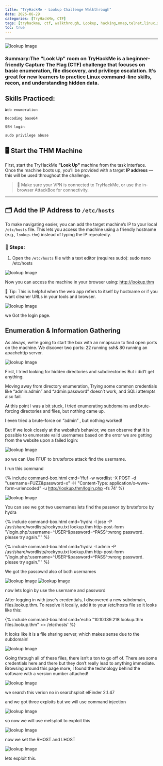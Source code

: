 ```yaml
---
title: "TryHackMe - Lookup Challenge Walkthrough"
date: 2025-06-29 
categories: [TryHackMe, CTF]
tags: [tryhackme, ctf, walkthrough, Lookup, hacking,nmap,telnet,linux,ssh,hydra]
toc: true
---
```


---
![lookup Image](/assets/lookup.png)

###  Summary:The "Look Up" room on TryHackMe is a beginner-friendly Capture The Flag (CTF) challenge that focuses on basic enumeration, file discovery, and privilege escalation. It’s great for new learners to practice Linux command-line skills, recon, and understanding hidden data.

## Skills Practiced:

    Web enumeration

    Decoding base64

    SSH login

    sudo privilege abuse

## 🖥️  Start the THM Machine

First, start the TryHackMe **"Look Up"** machine from the task interface. Once the machine boots up, you'll be provided with a target **IP address** — this will be used throughout the challenge.

> 🔧 Make sure your VPN is connected to TryHackMe, or use the in-browser AttackBox for connectivity.

---

## 🗂️  Add the IP Address to `/etc/hosts`

To make navigating easier, you can add the target machine’s IP to your local `/etc/hosts` file. This lets you access the machine using a friendly hostname (e.g., `lookup.thm`) instead of typing the IP repeatedly.

### 🔨 Steps:

1. Open the `/etc/hosts` file with a text editor (requires sudo):  sudo nano /etc/hosts

![lookup Image](/assets/lookup-ip.png)

Now you can access the machine in your browser using: http://lookup.thm

🧠 Tip: This is helpful when the web app refers to itself by hostname or if you want cleaner URLs in your tools and browser.

![lookup Image](/assets/lookup-login.png)

we Got the login page.

## Enumeration & Information Gathering

As always, we’re going to start the box with an nmapscan to find open ports on the machine. We discover two ports: 22 running ssh& 80 running an apachehttp server.

![lookup Image](/assets/lookup-nmap.png)


First, I tried looking for hidden directories and subdirectories But i did't get anything.

Moving away from directory enumeration, Trying some common credentials like “admin:admin” and “admin:password” doesn’t work, and SQLi attempts also fail.

At this point I was a bit stuck, I tried enumerating subdomains and brute-forcing directories and files, but nothing came up.

I even tried a brute-force on “admin” , but nothing worked!

But if we look closely at the website’s behavior, we can observe that it is possible to enumerate valid usernames based on the error we are getting from the website upon a failed login:


![lookup Image](/assets/lookup-login1.png)

so we can Use FFUF to  bruteforce attack find the username.

I run this command 

{% include command-box.html cmd='ffuf -w wordlist -X POST -d "username=FUZZ&password=x" -H "Content-Type: application/x-www-form-urlencoded" -u http://lookup.thm/login.php -fs 74' %}

![lookup Image](/assets/lookup-ffuf.png)

You can see we got two usernames lets find the passwor by bruteforce by hydra

{% include command-box.html cmd='hydra -l jose -P /usr/share/wordlists/rockyou.txt lookup.thm http-post-form "/login.php/:username=^USER^&password=^PASS^:wrong password. please try again." ' %}

{% include command-box.html cmd='hydra -l admin -P /usr/share/wordlists/rockyou.txt lookup.thm http-post-form "/login.php/:username=^USER^&password=^PASS^:wrong password. please try again." ' %}

We got the passowrd also of both usernames 

![lookup Image](/assets/lookup-hydra.png)
![lookup Image](/assets/lookup-hydra1.png)

now lets login by use the username and password

After logging in with jose's credentials, I discovered a new subdomain, files.lookup.thm. To resolve it locally, add it to your /etc/hosts file so it looks like this:

{% include command-box.html cmd='echo "10.10.139.218 lookup.thm files.lookup.thm" >> /etc/hosts' %}

It looks like it is a file sharing server, which makes sense due to the subdomain!

![lookup Image](/assets/lookup-files.png)

Going through all of these files, there isn’t a ton to go off of. There are some credentials here and there but they don’t really lead to anything immediate. Browsing around this page more, I found the technology behind the software with a version number attached!

![lookup Image](/assets/lookup-version.png)

we search this verion no in searchsploit elFinder 2.1.47 

and we got three exploits but we will use command injection

![lookup Image](/assets/lookup-search.png)

so now we will use metsploit to exploit this


![lookup Image](/assets/lookup-msf.png)

now we set the RHOST and LHOST

![lookup Image](/assets/lookup-msf2.png)

lets exploit this.
